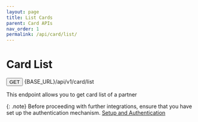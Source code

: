 ```yaml
---
layout: page
title: List Cards
parent: Card APIs
nav_order: 1
permalink: /api/card/list/
---
```


# Card List

<button type="button" name="button" class="btn btn-purple fs-1">GET</button>
{BASE_URL}/api/v1/card/list

This endpoint allows you to get card list of a partner

{: .note}
Before proceeding with further integrations, ensure that you have set up the authentication mechanism. [Setup and Authentication](/setup)
